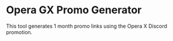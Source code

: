 # Opera GX Promo Generator

This tool generates 1 month promo links using the Opera X Discord promotion.